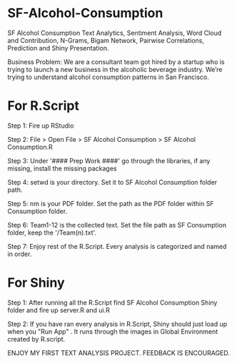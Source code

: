 # SF-Alcohol-Consumption
SF Alcohol Consumption Text Analytics, Sentiment Analysis, Word Cloud and Contribution, N-Grams, Bigam Network, Pairwise Correlations, Prediction and Shiny Presentation.

Business Problem: We are a consultant team got hired by a startup who is trying to launch a new business in the alcoholic beverage industry. We’re trying to understand alcohol consumption patterns in San Francisco.


# For R.Script
Step 1: Fire up RStudio

Step 2: File > Open File > SF Alcohol Consumption > SF Alcohol Consumption.R

Step 3: Under '#### Prep Work ####' go through the libraries, if any missing, install the missing packages

Step 4: setwd is your directory. Set it to SF Alcohol Consumption folder path.

Step 5: nm is your PDF folder. Set the path as the PDF folder within SF Consumption folder.

Step 6: Team1-12 is the collected text. Set the file path as SF Consumption folder, keep the '/Team(n).txt'. 

Step 7: Enjoy rest of the R.Script. Every analysis is categorized and named in order.

# For Shiny 

Step 1: After running all the R.Script find SF Alcohol Consumption Shiny folder and fire up server.R and ui.R

Step 2: If you have ran every analysis in R.Script, Shiny should just load up when you "Run App" . It runs through the images 
in Global Environment created by R.script.


ENJOY MY FIRST TEXT ANALYSIS PROJECT.
FEEDBACK IS ENCOURAGED.
